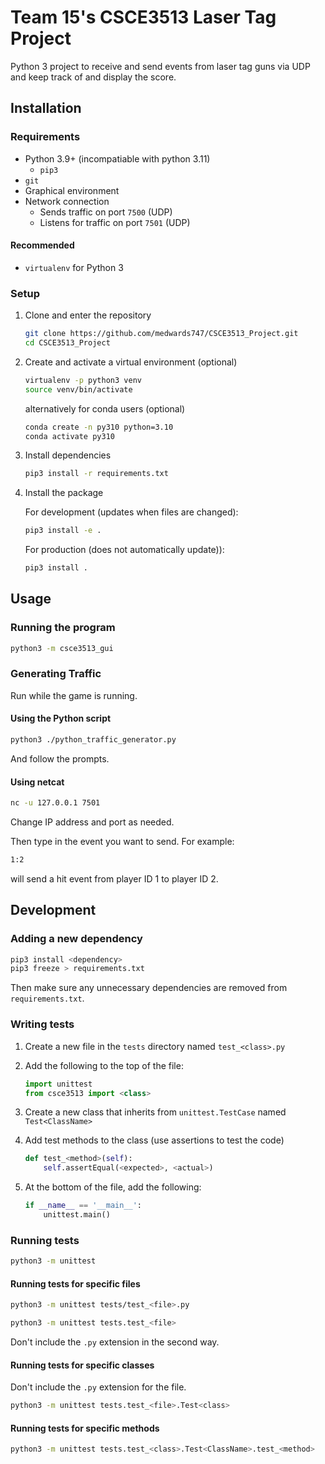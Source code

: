 # Team 15's CSCE3513 Laser Tag Project

Python 3 project to receive and send events from laser tag guns via UDP and keep track of and display the score.

## Installation

### Requirements

- Python 3.9+ (incompatiable with python 3.11)
  - `pip3`
- `git`
- Graphical environment
- Network connection
  - Sends traffic on port `7500` (UDP)
  - Listens for traffic on port `7501` (UDP)

#### Recommended

- `virtualenv` for Python 3

### Setup

1. Clone and enter the repository

   ```bash
   git clone https://github.com/medwards747/CSCE3513_Project.git
   cd CSCE3513_Project
   ```

2. Create and activate a virtual environment (optional)

   ```bash
   virtualenv -p python3 venv
   source venv/bin/activate
   ```

   alternatively for conda users (optional)

   ```bash
   conda create -n py310 python=3.10
   conda activate py310
   ```

3. Install dependencies

   ```bash
   pip3 install -r requirements.txt
   ```

4. Install the package

   For development (updates when files are changed):

   ```bash
   pip3 install -e .
   ```

   For production (does not automatically update)):

   ```bash
   pip3 install .
   ```

## Usage

### Running the program

```bash
python3 -m csce3513_gui
```

### Generating Traffic

Run while the game is running.

#### Using the Python script

```bash
python3 ./python_traffic_generator.py
```

And follow the prompts.

#### Using netcat

```bash
nc -u 127.0.0.1 7501
```

Change IP address and port as needed.

Then type in the event you want to send. For example:

```bash
1:2
```

will send a hit event from player ID 1 to player ID 2.

## Development

### Adding a new dependency

```bash
pip3 install <dependency>
pip3 freeze > requirements.txt
```

Then make sure any unnecessary dependencies are removed from `requirements.txt`.

### Writing tests

1. Create a new file in the `tests` directory named `test_<class>.py`
2. Add the following to the top of the file:

   ```python
   import unittest
   from csce3513 import <class>
   ```

3. Create a new class that inherits from `unittest.TestCase` named `Test<ClassName>`
4. Add test methods to the class (use assertions to test the code)

   ```python
   def test_<method>(self):
       self.assertEqual(<expected>, <actual>)
   ```

5. At the bottom of the file, add the following:

   ```python
   if __name__ == '__main__':
       unittest.main()
   ```

### Running tests

```bash
python3 -m unittest
```

#### Running tests for specific files

```bash
python3 -m unittest tests/test_<file>.py
```

```bash
python3 -m unittest tests.test_<file>
```

Don't include the `.py` extension in the second way.

#### Running tests for specific classes

Don't include the `.py` extension for the file.

```bash
python3 -m unittest tests.test_<file>.Test<class>
```

#### Running tests for specific methods

```bash
python3 -m unittest tests.test_<class>.Test<ClassName>.test_<method>
```
